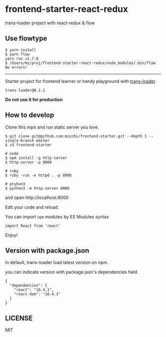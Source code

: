 # frontend-starter-react-redux

trans-loader project with react-redux & flow

## Use flowtype

```
$ yarn install
$ yarn flow
yarn run v1.7.0
$ /Users/mz/proj/frontend-starter-react-redux/node_modules/.bin/flow
No errors!
```

---

Starter project for frontend learner or handy playground with [trans-loader](https://github.com/mizchi/trans-loader)

`trans-loader@0.1.1`

**Do not use it for production**

## How to develop

Clone this repo and run static server you love.

```
$ git clone git@github.com:mizchi/frontend-starter.git --depth 1 --single-branch master
$ cd frontend-starter

# node
$ npm install -g http-server
$ http-server -p 8000

# ruby
$ ruby -run -e httpd . -p 8000

# ptyhon3
$ python3 -m http.server 8000
```

and open http://localhost:8000

Edit your code and reload.

You can import `npm` modules by ES Modules syntax

```
import React from 'react'
```

Enjoy!

## Version with package.json

In default, trans-loader load latest version on npm.

you can indicate version with package.json's dependencies field.

```
{
  "dependencies": {
    "react": "16.4.1",
    "react-dom": "16.4.1"
  }
}
```

## LICENSE

MIT

